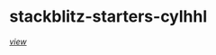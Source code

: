 # stackblitz-starters-cylhhl

[*view*](https://stackblitz.com/~/github.com/gcromwe1/stackblitz-starters-cylhhl?file=page2.html&view=editor)
